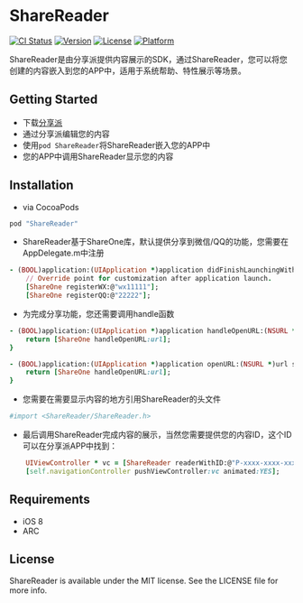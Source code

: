 # ShareReader

[![CI Status](http://img.shields.io/travis/snaill/ShareReader.svg?style=flat)](https://travis-ci.org/snaill/ShareReader)
[![Version](https://img.shields.io/cocoapods/v/ShareReader.svg?style=flat)](http://cocoapods.org/pods/ShareReader)
[![License](https://img.shields.io/cocoapods/l/ShareReader.svg?style=flat)](http://cocoapods.org/pods/ShareReader)
[![Platform](https://img.shields.io/cocoapods/p/ShareReader.svg?style=flat)](http://cocoapods.org/pods/ShareReader)

ShareReader是由分享派提供内容展示的SDK，通过ShareReader，您可以将您创建的内容嵌入到您的APP中，适用于系统帮助、特性展示等场景。

## Getting Started
* 下载[分享派](https://itunes.apple.com/cn/app/fen-xiang-pai/id997062404?l=zh&ls=1&mt=8)
* 通过分享派编辑您的内容
* 使用`pod ShareReader`将ShareReader嵌入您的APP中
* 您的APP中调用ShareReader显示您的内容

## Installation

* via CocoaPods

```ruby
pod "ShareReader"
```

* ShareReader基于ShareOne库，默认提供分享到微信/QQ的功能，您需要在AppDelegate.m中注册

```ruby
- (BOOL)application:(UIApplication *)application didFinishLaunchingWithOptions:(NSDictionary *)launchOptions {
    // Override point for customization after application launch.
    [ShareOne registerWX:@"wx11111"];
    [ShareOne registerQQ:@"22222"];
```
* 为完成分享功能，您还需要调用handle函数

```ruby
- (BOOL)application:(UIApplication *)application handleOpenURL:(NSURL *)url {
    return [ShareOne handleOpenURL:url];
}

- (BOOL)application:(UIApplication *)application openURL:(NSURL *)url sourceApplication:(NSString *)sourceApplication annotation:(id)annotation {
    return [ShareOne handleOpenURL:url];
}
```
* 您需要在需要显示内容的地方引用ShareReader的头文件

```ruby
#import <ShareReader/ShareReader.h>
```

* 最后调用ShareReader完成内容的展示，当然您需要提供您的内容ID，这个ID可以在分享派APP中找到：

```ruby
	UIViewController * vc = [ShareReader readerWithID:@"P-xxxx-xxxx-xxxx-xxxx-xxxxxxx"];
	[self.navigationController pushViewController:vc animated:YES];
```

## Requirements
* iOS 8
* ARC

## License

ShareReader is available under the MIT license. See the LICENSE file for more info.

